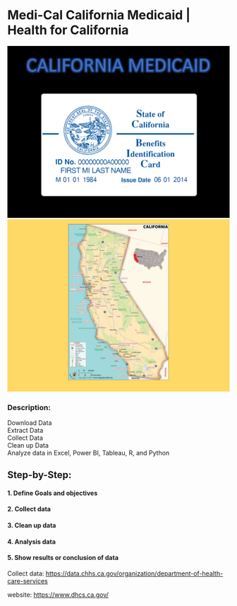 # Medi-Cal California Medicaid | Health for California

<img src="MEDICAID.PNG">
<img src="CALIFORNIA.PNG">

### Description:  
Download Data  
Extract Data  
Collect Data  
Clean up Data  
Analyze data in Excel, Power BI, Tableau, R, and Python  

## Step-by-Step:  
#### 1. Define Goals and objectives  
#### 2. Collect data  
#### 3. Clean up data  
#### 4. Analysis data
#### 5. Show results or conclusion of data  

Collect data: https://data.chhs.ca.gov/organization/department-of-health-care-services  

website: https://www.dhcs.ca.gov/  
